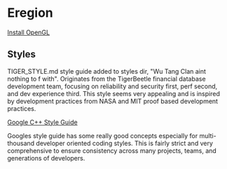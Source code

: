 # Eregion

[Install OpenGL](https://medium.com/geekculture/a-beginners-guide-to-setup-opengl-in-linux-debian-2bfe02ccd1e)


## Styles 
TIGER_STYLE.md style guide added to styles dir, "Wu Tang Clan aint nothing to f with". Originates from the TigerBeetle financial database development team, focusing on reliability and security first, perf second, and dev experience third. This style seems very appealing and is inspired by development practices from NASA and MIT proof based development practices.

[Google C++ Style Guide](https://google.github.io/styleguide/cppguide.html)

Googles style guide has some really good concepts especially for multi-thousand developer oriented coding styles. This is fairly strict and very comprehensive to ensure consistency across many projects, teams, and generations of developers. 